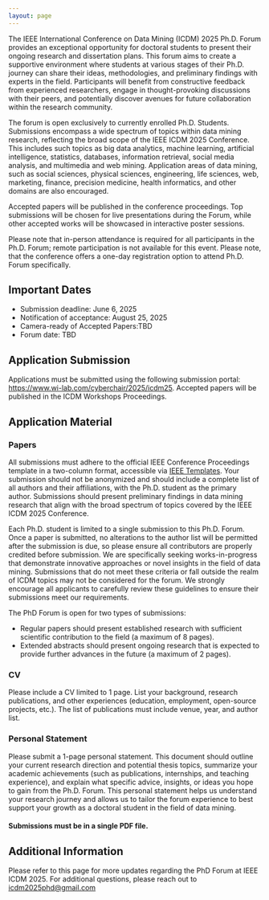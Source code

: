 ```yaml
---
layout: page
---
```




The IEEE International Conference on Data Mining (ICDM) 2025 Ph.D. Forum provides an exceptional opportunity for doctoral students to present their ongoing research and dissertation plans. This forum aims to create a supportive environment where students at various stages of their Ph.D. journey can share their ideas, methodologies, and preliminary findings with experts in the field. Participants will benefit from constructive feedback from experienced researchers, engage in thought-provoking discussions with their peers, and potentially discover avenues for future collaboration within the research community.

The forum is open exclusively to currently enrolled Ph.D. Students. Submissions encompass a wide spectrum of topics within data mining research, reflecting the broad scope of the IEEE ICDM 2025 Conference. This includes such topics as big data analytics, machine learning, artificial intelligence, statistics, databases, information retrieval, social media analysis, and multimedia and web mining. Application areas of data mining, such as social sciences, physical sciences, engineering, life sciences, web, marketing, finance, precision medicine, health informatics, and other domains are also encouraged. 

Accepted papers will be published in the conference proceedings. Top submissions will be chosen for live presentations during the Forum, while other accepted works will be showcased in interactive poster sessions.

Please note that in-person attendance is required for all participants in the Ph.D. Forum; remote participation is not available for this event. Please note, that the conference offers a one-day registration option to attend Ph.D. Forum specifically. 

## Important Dates

- Submission deadline: June 6, 2025
- Notification of acceptance: August 25, 2025
- Camera-ready of Accepted Papers:TBD
- Forum date: TBD

## Application Submission

Applications must be submitted using the following submission portal: https://www.wi-lab.com/cyberchair/2025/icdm25.
Accepted papers will be published in the ICDM Workshops Proceedings.
    
## Application Material

### Papers

All submissions must adhere to the official IEEE Conference Proceedings template in a two-column format, accessible via [IEEE Templates](https://www.ieee.org/conferences/publishing/templates.html). Your submission should not be anonymized and should include a complete list of all authors and their affiliations, with the Ph.D. student as the primary author. Submissions should present preliminary findings in data mining research that align with the broad spectrum of topics covered by the IEEE ICDM 2025 Conference.
    
Each Ph.D. student is limited to a single submission to this Ph.D. Forum. Once a paper is submitted, no alterations to the author list will be permitted after the submission is due, so please ensure all contributors are properly credited before submission. We are specifically seeking works-in-progress that demonstrate innovative approaches or novel insights in the field of data mining. Submissions that do not meet these criteria or fall outside the realm of ICDM topics may not be considered for the forum. We strongly encourage all applicants to carefully review these guidelines to ensure their submissions meet our requirements.

The PhD Forum is open for two types of submissions:
- Regular papers should present established research with sufficient scientific contribution to the field (a maximum of 8 pages).
- Extended abstracts should present ongoing research that is expected to provide further advances in the future (a maximum of 2 pages).
    
### CV
        
Please include a CV limited to 1 page. List your background, research publications, and other experiences (education, employment, open-source projects, etc.). The list of publications must include venue, year, and author list.

### Personal Statement

Please submit a 1-page personal statement. This document should outline your current research direction and potential thesis topics, summarize your academic achievements (such as publications, internships, and teaching experience), and explain what specific advice, insights, or ideas you hope to gain from the Ph.D. Forum. This personal statement helps us understand your research journey and allows us to tailor the forum experience to best support your growth as a doctoral student in the field of data mining.  

#### Submissions must be in a single PDF file.

## Additional Information

Please refer to this page for more updates regarding the PhD Forum at IEEE ICDM 2025. For additional questions, please reach out to icdm2025phd@gmail.com

